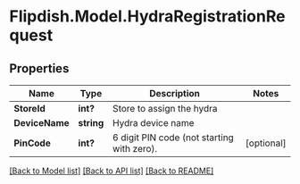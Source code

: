 # Flipdish.Model.HydraRegistrationRequest
## Properties

Name | Type | Description | Notes
------------ | ------------- | ------------- | -------------
**StoreId** | **int?** | Store to assign the hydra | 
**DeviceName** | **string** | Hydra device name | 
**PinCode** | **int?** | 6 digit PIN code (not starting with zero). | [optional] 

[[Back to Model list]](../README.md#documentation-for-models) [[Back to API list]](../README.md#documentation-for-api-endpoints) [[Back to README]](../README.md)

